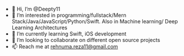 - 👋 Hi, I’m @Deepty11
- 👀 I’m interested in programming/fullstack/Mern Stack/Java/JavaScript/Python/Swift. Also in Machine learning/ Deep Learning Architectures
- 🌱 I’m currently learning Swift, iOS development
- 💞️ I’m looking to collaborate on different open source projects
- 📫 Reach me at rehnuma.reza11@gmail.com

<!---
Deepty11/Deepty11 is a ✨ special ✨ repository because its `README.md` (this file) appears on your GitHub profile.
You can click the Preview link to take a look at your changes.
--->
